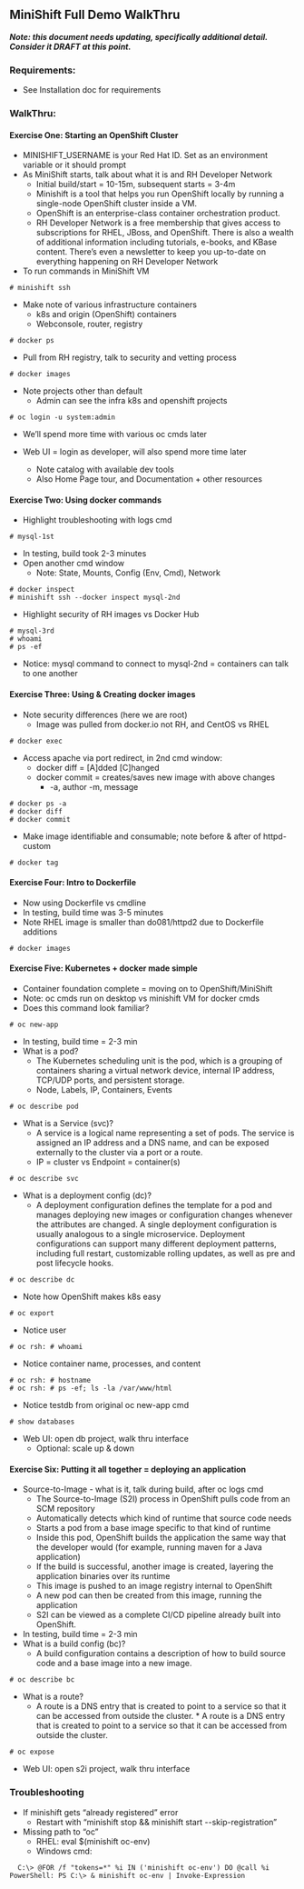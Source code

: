 ## MiniShift Full Demo WalkThru

***Note: this document needs updating, specifically additional detail.  Consider it DRAFT at this point.***

### Requirements:
* See Installation doc for requirements

### WalkThru:

#### Exercise One: Starting an OpenShift Cluster
* MINISHIFT_USERNAME is your Red Hat ID.  Set as an environment variable or it should prompt
* As MiniShift starts, talk about what it is and RH Developer Network
  * Initial build/start = 10-15m, subsequent starts = 3-4m
  * Minishift is a tool that helps you run OpenShift locally by running a single-node OpenShift cluster inside a VM.
  * OpenShift is an enterprise-class container orchestration product.
  * RH Developer Network is a free membership that gives access to subscriptions for RHEL, JBoss, and OpenShift.  There is also a wealth of additional information including tutorials, e-books, and KBase content.  There’s even  a newsletter to keep you up-to-date on everything happening on RH Developer Network
* To run commands in MiniShift VM
```
# minishift ssh
```
* Make note of various infrastructure containers
  *  k8s and origin (OpenShift) containers
  * Webconsole, router, registry
```
# docker ps
```
*  Pull from RH registry, talk to security and vetting process
```
# docker images
```
* Note projects other than default
  * Admin can see the infra k8s and openshift projects
```
# oc login -u system:admin
```
* We’ll spend more time with various oc cmds later

* Web UI = login as developer, will also spend more time later
  * Note catalog with available dev tools
  * Also Home Page tour, and Documentation + other resources



#### Exercise Two: Using docker commands
*  Highlight troubleshooting with logs cmd
```
# mysql-1st
```
* In testing, build took 2-3 minutes
* Open another cmd window
  * Note: State, Mounts, Config (Env, Cmd), Network
```
# docker inspect
# minishift ssh --docker inspect mysql-2nd
```
* Highlight security of RH images vs Docker Hub
```
# mysql-3rd
# whoami
# ps -ef
```
* Notice: mysql command to connect to mysql-2nd = containers can talk to one another



#### Exercise Three: Using & Creating docker images
* Note security differences (here we are root)
  * Image was pulled from docker.io not RH, and CentOS vs RHEL 
```
# docker exec
```
* Access apache via port redirect, in 2nd cmd window:
  * docker diff = [A]dded  [C]hanged
  * docker commit = creates/saves new image with above changes
    * -a, author	-m, message
```
# docker ps -a
# docker diff
# docker commit
```
*  Make image identifiable and consumable; note before & after of httpd-custom
```
# docker tag
```



#### Exercise Four: Intro to Dockerfile
* Now using Dockerfile vs cmdline
* In testing, build time was 3-5 minutes
* Note RHEL image is smaller than do081/httpd2 due to Dockerfile additions
```
# docker images
```



#### Exercise Five: Kubernetes + docker made simple
* Container foundation complete = moving on to OpenShift/MiniShift
* Note: oc cmds run on desktop vs minishift VM for docker cmds
* Does this command look familiar?
```
# oc new-app
```
* In testing, build time = 2-3 min
* What is a pod?
  * The Kubernetes scheduling unit is the pod, which is a grouping of containers sharing a virtual network device, internal IP address, TCP/UDP ports, and persistent storage.
  * Node, Labels, IP, Containers, Events
```
# oc describe pod
```
* What is a Service (svc)?
  * A service is a logical name representing a set of pods. The service is assigned an IP address and a DNS name, and can be exposed externally to the cluster via a port or a route.
  * IP = cluster vs Endpoint = container(s)
```
# oc describe svc
```
* What is a deployment config (dc)?
  * A deployment configuration defines the template for a pod and manages deploying new images or configuration changes whenever the attributes are changed. A single deployment configuration is usually analogous to a single microservice. Deployment configurations can support many different deployment patterns, including full restart, customizable rolling updates, as well as pre and post lifecycle hooks.
```
# oc describe dc
```
 * Note how OpenShift makes k8s easy
```
# oc export
```
* Notice user
```
# oc rsh: # whoami
```
* Notice container name, processes, and content
``` 
# oc rsh: # hostname
# oc rsh: # ps -ef; ls -la /var/www/html
```
* Notice testdb from original oc new-app cmd
```
# show databases
```
* Web UI: open db project, walk thru interface
  * Optional: scale up & down



#### Exercise Six: Putting it all together = deploying an application
* Source-to-Image -  what is it, talk during build, after oc logs cmd
  * The Source-to-Image (S2I) process in OpenShift pulls code from an SCM repository
  * Automatically detects which kind of runtime that source code needs
  * Starts a pod from a base image specific to that kind of runtime
  * Inside this pod, OpenShift builds the application the same way that the developer would (for example, running maven for a Java application)
  * If the build is successful, another image is created, layering the application binaries over its runtime
  * This image is pushed to an image registry internal to OpenShift
  * A new pod can then be created from this image, running the application
  * S2I can be viewed as a complete CI/CD pipeline already built into OpenShift.
* In testing, build time = 2-3 min
 * What is a build config (bc)?
   * A build configuration contains a description of how to build source code and a base image into a new image.
```
# oc describe bc
```
* What is a route?  
  * A route is a DNS entry that is created to point to a service so that it can be accessed from outside the cluster.  * A route is a DNS entry that is created to point to a service so that it can be accessed from outside the cluster.
```
# oc expose
```
* Web UI: open s2i project, walk thru interface



### Troubleshooting
* If minishift gets “already registered” error
  * Restart with “minishift stop && minishift start --skip-registration”
* Missing path to “oc”
  * RHEL: eval $(minishift oc-env)
  * Windows cmd:
```
  C:\> @FOR /f "tokens=*" %i IN ('minishift oc-env') DO @call %i PowerShell: PS C:\> & minishift oc-env | Invoke-Expression
```

